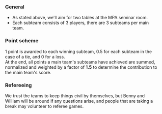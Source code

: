 ### General

- As stated above, we'll aim for two tables at the MPA seminar room.
- Each subteam consists of 3 players, there are 3 subteams per main team.

### Point scheme

1 point is awarded to each winning subteam, 0.5 for each subteam in the case of a tie, and 0 for a loss.\
At the end, all points a main team's subteams have achieved are summed, normalized and weighted by a factor of **1.5** to determine the contribution to the main team's score.

### Refereeing

We trust the teams to keep things civil by themselves, but Benny and William will be around if any questions arise, and people that are taking a break may volunteer to referee games.
